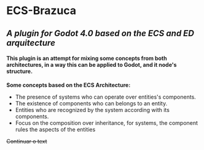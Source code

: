 # ECS-Brazuca

## _A plugin for Godot 4.0 based on the ECS and ED arquitecture_

#### This plugin is an attempt for mixing some concepts from both architectures, in a way this can be applied to Godot, and it node's structure.

**Some concepts based on the ECS Architecture:**

- The presence of systems who can operate over entities's components.
- The existence of components who can belongs to an entity.
- Entities who are recognized by the system according with its components.
- Focus on the composition over inheritance, for systems, the component rules the aspects of the entities

~~Continuar o text~~
